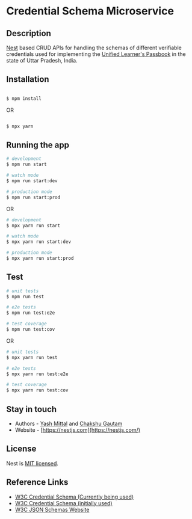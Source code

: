 # Credential Schema Microservice

## Description

[Nest](https://github.com/nestjs/nest) based CRUD APIs for handling the schemas of different verifiable credentials used for implementing the [Unified Learner's Passbook](https://github.com/Unified-Learners-Passbook) in the state of Uttar Pradesh, India.

## Installation

```bash

$ npm install

```
OR
```bash

$ npx yarn

```
## Running the app

```bash
# development
$ npm run start

# watch mode
$ npm run start:dev

# production mode
$ npm run start:prod
```

OR

```bash
# development
$ npx yarn run start

# watch mode
$ npx yarn run start:dev

# production mode
$ npx yarn run start:prod
```

## Test

```bash
# unit tests
$ npm run test

# e2e tests
$ npm run test:e2e

# test coverage
$ npm run test:cov
```

OR

```bash
# unit tests
$ npx yarn run test

# e2e tests
$ npx yarn run test:e2e

# test coverage
$ npx yarn run test:cov
```

## Stay in touch

- Authors - [Yash Mittal](https://github.com/techsavvyash) and [Chakshu Gautam](https://github.com/ChakshuGautam)
- Website - [https://nestjs.com](https://nestjs.com/)

## License

Nest is [MIT licensed](LICENSE).

## Reference Links

- [W3C Credential Schema (Currently being used)](https://w3c-ccg.github.io/vc-json-schemas/schema/2.0/schema.json)
- [W3C Credential Schema (initially used)](https://w3c-ccg.github.io/vc-json-schemas/schema/1.0/schema.json)
- [W3C JSON Schemas Website](https://w3c-ccg.github.io/vc-json-schemas/)
